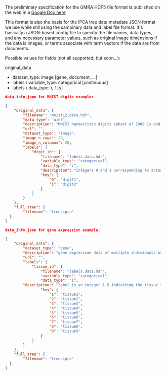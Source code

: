 The preliminary specification for the GMRA HDF5 file format is published
on the web in a [Google Doc here](https://docs.google.com/document/d/1h50SPiZSpFG40TA8OfnBAC2E6csVmbTiOt6ltM3FIfo/pub)

This format is also the basis for the IPCA tree data metadata JSON format
we use while still using the sambinary data and label file format.
It's basically a JSON-based config file to specify the file names, 
data types, and any necessary parameter values, such as original
image dimensions if the data is images, or terms associate with term
vectors if the data are from documents.

Possible values for fields (not all supported, but soon...):

original\_data
- dataset\_type: image [gene, document, ...]
- labels / variable\_type: categorical [continuous]
- labels / data\_type: i, f [s]

```json
data_info.json for MNIST digits example:

{
	"original_data": {
		"filename": "mnist12.data.hdr",
		"data_type": "uint",
		"description": "MNIST handwritten digits subset of 1000 1s and 2s",
		"url": "",
		"dataset_type": "image",
		"image_n_rows": 28,
		"image_n_columns": 28,
		"labels": {
			"digit_id": {
				"filename": "labels.data.hdr",
				"variable_type": "categorical",
				"data_type": "i",
				"description": "integers 0 and 1 corresponding to actual handwritten digits 1 and 2",
				"key": {
					"0": "digit1",
					"1": "digit2"
				}
			}
		}
	},
	"full_tree": {
		"filename": "tree.ipca"
  }
}

```

```json
data_info.json for gene expression example:

{
	"original_data": {
		"dataset_type": "gene",
		"description": "gene expression data of multiple individuals over 21 genes",
		"url": "",
		"labels": {
			"tissue_id": {
				"filename": "labels.data.hdr",
				"variable_type": "categorical",
				"data_type": "i",
      	"description": "label is an integer 1-9 indicating the tissue type the sample was taken from",
				"key": {
					"1": "tissue1",
					"2": "tissue2",
					"3": "tissue3",
					"4": "tissue4",
					"5": "tissue5",
					"6": "tissue6",
					"7": "tissue7",
					"8": "tissue8",
					"9": "tissue9"
				}
			}
		}
	},
	"full_tree": {
		"filename": "tree.ipca"
  }
}

```
